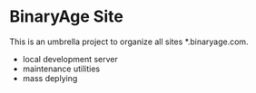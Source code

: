 # BinaryAge Site

This is an umbrella project to organize all sites *.binaryage.com.

  * local development server
  * maintenance utilities
  * mass deplying